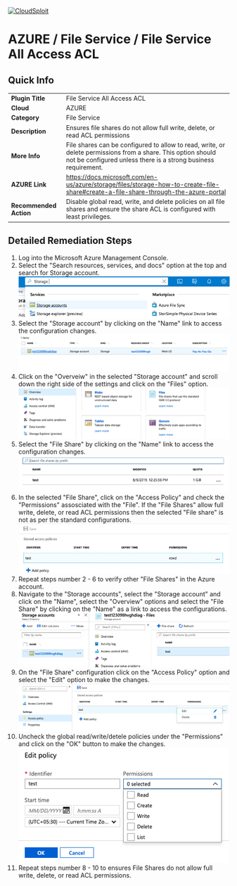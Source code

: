 [![CloudSploit](https://cloudsploit.com/img/logo-new-big-text-100.png "CloudSploit")](https://cloudsploit.com)

# AZURE / File Service / File Service All Access ACL

## Quick Info

| | |
|-|-|
| **Plugin Title** | File Service All Access ACL |
| **Cloud** | AZURE |
| **Category** | File Service |
| **Description** | Ensures file shares do not allow full write, delete, or read ACL permissions |
| **More Info** | File shares can be configured to allow to read, write, or delete permissions from a share. This option should not be configured unless there is a strong business requirement. |
| **AZURE Link** | https://docs.microsoft.com/en-us/azure/storage/files/storage-how-to-create-file-share#create-a-file-share-through-the-azure-portal |
| **Recommended Action** | Disable global read, write, and delete policies on all file shares and ensure the share ACL is configured with least privileges. |

## Detailed Remediation Steps
1. Log into the Microsoft Azure Management Console.
2. Select the "Search resources, services, and docs" option at the top and search for Storage account. </br> <img src="/resources/azure/fileservice/file-service-all-access-acl/step2.png"/>
3. Select the "Storage account" by clicking on the "Name" link to access the configuration changes. </br> <img src="/resources/azure/fileservice/file-service-all-access-acl/step3.png"/>
4. Click on the "Overveiw" in the selected "Storage account" and scroll down the right side of the settings and click on the "Files" option.</br> <img src="/resources/azure/fileservice/file-service-all-access-acl/step4.png"/>
5. Select the "File Share" by clicking on the "Name" link to access the configuration changes. </br> <img src="/resources/azure/fileservice/file-service-all-access-acl/step5.png"/>
6. In the selected "File Share", click on the "Access Policy" and check the "Permissions" assosciated with the "File". If the "File Shares" allow full write, delete, or read ACL permissions then the selected "File share" is not as per the standard configurations.</br> <img src="/resources/azure/fileservice/file-service-all-access-acl/step6.png"/>
7. Repeat steps number 2 - 6 to verify other "File Shares" in the Azure account. </br>
8. Navigate to the "Storage accounts", select the "Storage account" and click on the "Name", select the "Overview" options and select the "File Share" by clicking on the "Name" as a link to access the configurations.</br> <img src="/resources/azure/fileservice/file-service-all-access-acl/step8.png"/>
9. On the "File Share" configuration click on the "Access Policy" option and select the "Edit" option to make the changes.</br> <img src="/resources/azure/fileservice/file-service-all-access-acl/step9.png"/>
10. Uncheck the global read/write/detele policies under the "Permissions" and click on the "OK" button to make the changes.</br> <img src="/resources/azure/fileservice/file-service-all-access-acl/step10.png"/>
11. Repeat steps number 8 - 10 to ensures File Shares do not allow full write, delete, or read ACL permissions.</br>
